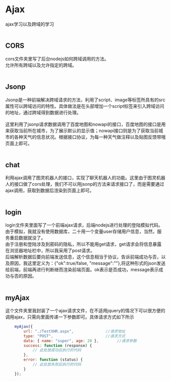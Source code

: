 # Ajax
ajax学习以及跨域的学习<br/>
<br/>
## CORS
cors文件夹里写了后台nodejs如何跨域调用的方法。<br/>
允许所有跨域以及允许指定的跨域。<br/>
<br/>
## Jsonp
Jsonp是一种前端解决跨域请求的方法，利用了script、image等标签所具有的src属性可以跨域访问的特性。具体做法是在头部增加一个script标签来引入跨域访问的地址，通过跨域得到数据进行处理。<br/>
<br/>
这里利用了jsonp请求数据调用了百度地图和nowapi的接口，百度地图的接口是用来获取当前所在城市，为了展示默认的显示值；nowapi接口则是为了获取当前城市的各种天气的信息状况。根据接口协议，为每一种天气做注释以及贴图反馈带哦页面上即可。<br/>
<br/>
## chat
利用ajax调用了图灵机器人的接口，实现了聊天机器人的功能。这里由于图灵机器人的接口做了cors处理，我们不可以用jsonp的方法来请求接口了，而是需要通过ajax调用，获取到数据后渲染到页面上即可。<br/>
<br/>
## login
login文件夹里面写了一个前端ajax请求，后端nodejs进行处理的登陆模拟代码。由于模拟，我就没有使用数据库，二十用一个变量user存储用户信息，当然，服务重启数据就没了。<br/>
由于注册和登陆涉及到密码的隐私，所以不能用get请求，get请求会将信息暴露在浏览器地址栏中，所以我采用了post请求。<br/>
后端解析数据后要向前端发送信息，这个信息相当于协议，告诉前端成功与否，以及原因，我这里定义为：{"ok":true/false, "message":""},将这种形式的json发送给前端，前端再进行判断继而渲染前端页面。ok表示是否成功，message表示成功与否的原因。<br/>
<br/>
## myAjax
这个文件夹里我封装了一个ajax请求文件，在不适用jquery的情况下可以很方便的调用ajax，只需向里面传递一下参数即可。具体请求方式如下所示<br/>
``` js
    myAjax({
        url: "./TestXHR.aspx",              //请求地址
        type: "POST",                       //请求方式
        data: { name: "super", age: 20 },        //请求参数
        success: function (response) {
            // 此处放成功后执行的代码
        },
        error: function (status) {
            // 此处放失败后执行的代码
        }
    });
```
<br/>



